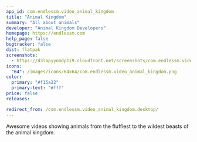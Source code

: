 ```yaml
---
app_id: com.endlessm.video_animal_kingdom
title: "Animal Kingdom"
summary: "All about animals"
developer: "Animal Kingdom Developers"
homepage: https://endlessm.com
help_page: false
bugtracker: false
dist: flatpak
screenshots:
  - https://d3lapyynmdp1i9.cloudfront.net/screenshots/com.endlessm.video_animal_kingdom/C/com.endlessm.video_animal_kingdom-screenshot1.jpg
icons:
  "64": /images/icons/64x64/com.endlessm.video_animal_kingdom.png
color:
  primary: "#f15a22"
  primary-text: "#fff"
price: false
releases:

redirect_from: /com.endlessm.video_animal_kingdom.desktop/
---
```


<p>Awesome videos showing animals from the fluffiest to the wildest beasts of the animal kingdom.</p>